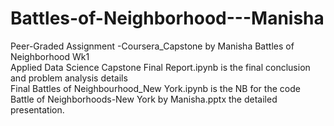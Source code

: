 # Battles-of-Neighborhood---Manisha<br>
Peer-Graded Assignment -Coursera_Capstone by Manisha Battles of Neighborhood Wk1<br>
Applied Data Science Capstone Final Report.ipynb is the final conclusion and problem analysis details<br>
Final Battles of Neighbourhood_New York.ipynb is the NB for the code<br>
Battle of Neighborhoods-New York by Manisha.pptx the detailed presentation.<br>
